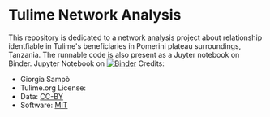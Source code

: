 # Tulime Network Analysis
This  repository is dedicated to a network analysis project about relationship identfiable in Tulime's beneficiaries in Pomerini plateau surroundings, Tanzania.
The runnable code is also present as a Juyter notebook on Binder. 
Jupyter Notebook on [![Binder](https://mybinder.org/badge_logo.svg)](https://mybinder.org/v2/gh/giorgiasampo/Tulime/HEAD)
Credits:
- Giorgia Sampò
- Tulime.org
License:
- Data: [CC-BY](https://creativecommons.org/licenses/by/4.0/)
- Software: [MIT](https://opensource.org/licenses/MIT)
